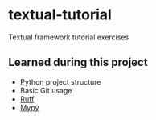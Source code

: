 # textual-tutorial
Textual framework tutorial exercises

## Learned during this project
* Python project structure
* Basic Git usage
* [Ruff](https://beta.ruff.rs)
* [Mypy](https:github.com/python/mypy)
